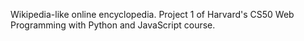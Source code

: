 Wikipedia-like online encyclopedia. Project 1 of Harvard's CS50 Web Programming with Python and JavaScript course.
